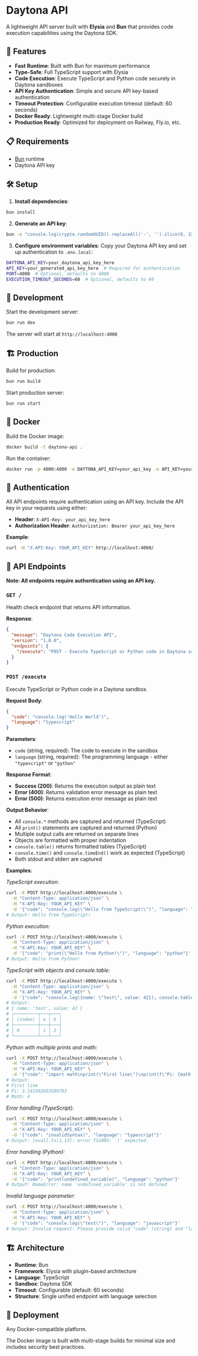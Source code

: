 # Daytona API

A lightweight API server built with **Elysia** and **Bun** that provides code execution capabilities using the Daytona SDK.

## 🚀 Features

- **Fast Runtime**: Built with Bun for maximum performance
- **Type-Safe**: Full TypeScript support with Elysia
- **Code Execution**: Execute TypeScript and Python code securely in Daytona sandboxes
- **API Key Authentication**: Simple and secure API key-based authentication
- **Timeout Protection**: Configurable execution timeout (default: 60 seconds)
- **Docker Ready**: Lightweight multi-stage Docker build
- **Production Ready**: Optimized for deployment on Railway, Fly.io, etc.

## 📋 Requirements

- [Bun](https://bun.sh) runtime
- Daytona API key

## 🛠️ Setup

1. **Install dependencies**:
```bash
bun install
```

2. **Generate an API key**:
```bash
bun -e "console.log(crypto.randomUUID().replaceAll('-', '').slice(0, 32))"
```

3. **Configure environment variables**:
Copy your Daytona API key and set up authentication to `.env.local`:
```bash
DAYTONA_API_KEY=your_daytona_api_key_here
API_KEY=your_generated_api_key_here  # Required for authentication
PORT=4000  # Optional, defaults to 4000
EXECUTION_TIMEOUT_SECONDS=60  # Optional, defaults to 60
```

## 🏃 Development

Start the development server:
```bash
bun run dev
```

The server will start at `http://localhost:4000`

## 🏗️ Production

Build for production:
```bash
bun run build
```

Start production server:
```bash
bun run start
```

## 🐳 Docker

Build the Docker image:
```bash
docker build -t daytona-api .
```

Run the container:
```bash
docker run -p 4000:4000 -e DAYTONA_API_KEY=your_api_key -e API_KEY=your_api_key daytona-api
```

## 🔐 Authentication

All API endpoints require authentication using an API key. Include the API key in your requests using either:

- **Header**: `X-API-Key: your_api_key_here`
- **Authorization Header**: `Authorization: Bearer your_api_key_here`

**Example**:
```bash
curl -H "X-API-Key: YOUR_API_KEY" http://localhost:4000/
```

## 📡 API Endpoints

**Note: All endpoints require authentication using an API key.**

### `GET /`
Health check endpoint that returns API information.

**Response**:
```json
{
  "message": "Daytona Code Execution API",
  "version": "1.0.0",
  "endpoints": {
    "/execute": "POST - Execute TypeScript or Python code in Daytona sandbox"
  }
}
```

### `POST /execute`
Execute TypeScript or Python code in a Daytona sandbox.

**Request Body**:
```json
{
  "code": "console.log('Hello World')",
  "language": "typescript"
}
```

**Parameters**:
- `code` (string, required): The code to execute in the sandbox
- `language` (string, required): The programming language - either `"typescript"` or `"python"`

**Response Format**:
- **Success (200)**: Returns the execution output as plain text
- **Error (400)**: Returns validation error message as plain text  
- **Error (500)**: Returns execution error message as plain text

**Output Behavior**:
- All `console.*` methods are captured and returned (TypeScript)
- All `print()` statements are captured and returned (Python)
- Multiple output calls are returned on separate lines
- Objects are formatted with proper indentation
- `console.table()` returns formatted tables (TypeScript)
- `console.time()` and `console.timeEnd()` work as expected (TypeScript)
- Both stdout and stderr are captured

**Examples**:

*TypeScript execution:*
```bash
curl -X POST http://localhost:4000/execute \
  -H "Content-Type: application/json" \
  -H "X-API-Key: YOUR_API_KEY" \
  -d '{"code": "console.log(\"Hello from TypeScript!\")", "language": "typescript"}'
# Output: Hello from TypeScript!
```

*Python execution:*
```bash
curl -X POST http://localhost:4000/execute \
  -H "Content-Type: application/json" \
  -H "X-API-Key: YOUR_API_KEY" \
  -d '{"code": "print(\"Hello from Python!\")", "language": "python"}'
# Output: Hello from Python!
```

*TypeScript with objects and console.table:*
```bash
curl -X POST http://localhost:4000/execute \
  -H "Content-Type: application/json" \
  -H "X-API-Key: YOUR_API_KEY" \
  -d '{"code": "console.log({name: \"test\", value: 42}); console.table([{a: 1, b: 2}])", "language": "typescript"}'
# Output:
# { name: 'test', value: 42 }
# ┌─────────┬───┬───┐
# │ (index) │ a │ b │
# ├─────────┼───┼───┤
# │ 0       │ 1 │ 2 │
# └─────────┴───┴───┘
```

*Python with multiple prints and math:*
```bash
curl -X POST http://localhost:4000/execute \
  -H "Content-Type: application/json" \
  -H "X-API-Key: YOUR_API_KEY" \
  -d '{"code": "import math\nprint(\"First line\")\nprint(f\"Pi: {math.pi}\")\nprint(f\"Math: {2 + 2}\")", "language": "python"}'
# Output:
# First line
# Pi: 3.141592653589793
# Math: 4
```

*Error handling (TypeScript):*
```bash
curl -X POST http://localhost:4000/execute \
  -H "Content-Type: application/json" \
  -H "X-API-Key: YOUR_API_KEY" \
  -d '{"code": "invalidSyntax(", "language": "typescript"}'
# Output: [eval].ts(1,13): error TS1005: ')' expected.
```

*Error handling (Python):*
```bash
curl -X POST http://localhost:4000/execute \
  -H "Content-Type: application/json" \
  -H "X-API-Key: YOUR_API_KEY" \
  -d '{"code": "print(undefined_variable)", "language": "python"}'
# Output: NameError: name 'undefined_variable' is not defined
```

*Invalid language parameter:*
```bash
curl -X POST http://localhost:4000/execute \
  -H "Content-Type: application/json" \
  -H "X-API-Key: YOUR_API_KEY" \
  -d '{"code": "console.log(\"test\")", "language": "javascript"}'
# Output: Invalid request: Please provide valid "code" (string) and "language" ("typescript" or "python") parameters
```

## 🏗️ Architecture

- **Runtime**: Bun
- **Framework**: Elysia with plugin-based architecture
- **Language**: TypeScript
- **Sandbox**: Daytona SDK
- **Timeout**: Configurable (default: 60 seconds)
- **Structure**: Single unified endpoint with language selection

## 🚀 Deployment

Any Docker-compatible platform.

The Docker image is built with multi-stage builds for minimal size and includes security best practices.
